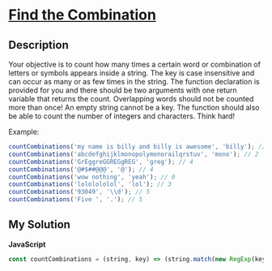 # [Find the Combination](https://www.codewars.com/kata/55c2a1ee7fe3ccfee5000058)

## Description

Your objective is to count how many times a certain word or combination of letters or symbols appears inside a string. The key is case insensitive and can occur as many or as few times in the string. The function declaration is provided for you and there should be two arguments with one return variable that returns the count. Overlapping words should not be counted more than once! An empty string cannot be a key. The function should also be able to count the number of integers and characters. Think hard!

Example:

```js
countCombinations('my name is billy and billy is awesome', 'billy'); // 2
countCombinations('abcdefghijklmonopolymonorailqrstuv', 'mono'); // 2
countCombinations('GrEggreGGREGgREG', 'greg'); // 4
countCombinations('@#$##@@@', '@'); // 4
countCombinations('wow nothing', 'yeah'); // 0
countCombinations('lololololol', 'lol'); // 3
countCombinations('93049', '\\d'); // 5
countCombinations('Five ', '.'); // 5
```

## My Solution

**JavaScript**

```js
const countCombinations = (string, key) => (string.match(new RegExp(key, 'gi')) || []).length;
```

